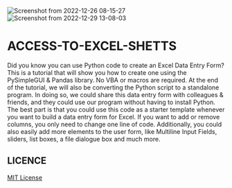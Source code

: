 ![Screenshot from 2022-12-26 08-15-27](https://user-images.githubusercontent.com/90656786/209512060-f7958035-bbd6-436a-8277-c083d98a623f.png)    ![Screenshot from 2022-12-29 13-08-03](https://user-images.githubusercontent.com/90656786/209942892-18cd5557-1b84-4d5f-9c3d-6c08b228fc94.png)


# ACCESS-TO-EXCEL-SHETTS
Did you know you can use Python code to create an Excel Data Entry Form? This is a tutorial that will show you how to create one using the PySimpleGUI & Pandas library. No VBA or macros are required. At the end of the tutorial, we will also be converting the Python script to a standalone program. In doing so, we could share this data entry form with colleagues & friends, and they could use our program without having to install Python. The best part is that you could use this code as a starter template whenever you want to build a data entry form for Excel. If you want to add or remove columns, you only need to change one line of code. Additionally, you could also easily add more elements to the user form, like Multiline Input Fields, sliders, list boxes, a file dialogue box and much more.
## LICENCE
[MIT License](LICENCE)
